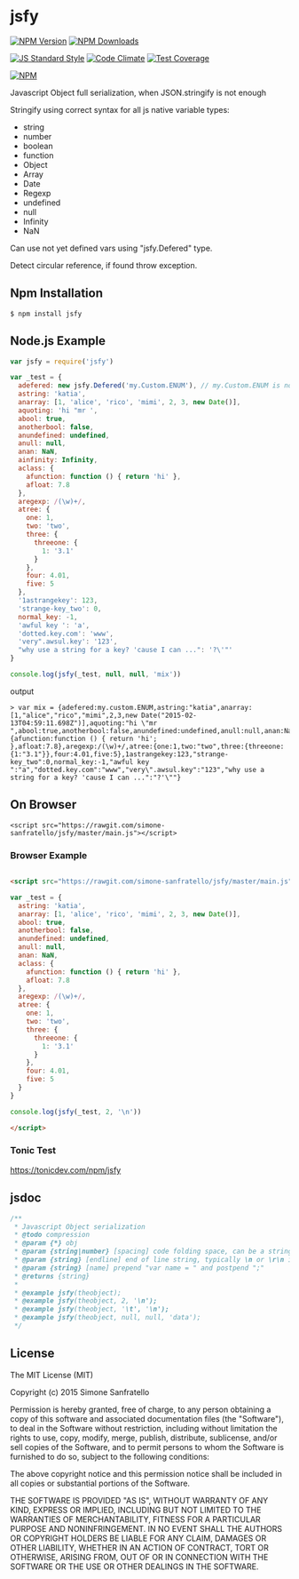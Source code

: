# jsfy

[![NPM Version](http://img.shields.io/npm/v/jsfy.svg?style=flat)](https://www.npmjs.org/package/jsfy)
[![NPM Downloads](https://img.shields.io/npm/dm/jsfy.svg?style=flat)](https://www.npmjs.org/package/jsfy)

[![JS Standard Style](https://img.shields.io/badge/code%20style-standard-brightgreen.svg)](http://standardjs.com/)
[![Code Climate](https://codeclimate.com/github/simone-sanfratello/jsfy/badges/gpa.svg)](https://codeclimate.com/github/simone-sanfratello/jsfy)
[![Test Coverage](https://codeclimate.com/github/simone-sanfratello/jsfy/badges/coverage.svg)](https://codeclimate.com/github/simone-sanfratello/jsfy/coverage)

[![NPM](https://nodei.co/npm-dl/jsfy.png)](https://nodei.co/npm/jsfy/)

Javascript Object full serialization, when JSON.stringify is not enough

Stringify using correct syntax for all js native variable types:
* string
* number
* boolean
* function
* Object
* Array
* Date
* Regexp
* undefined
* null
* Infinity
* NaN

Can use not yet defined vars using "jsfy.Defered" type.

Detect circular reference, if found throw exception.

## Npm Installation

    $ npm install jsfy

## Node.js Example

```js
var jsfy = require('jsfy')

var _test = {
  adefered: new jsfy.Defered('my.Custom.ENUM'), // my.Custom.ENUM is not yet defined
  astring: 'katia',
  anarray: [1, 'alice', 'rico', 'mimi', 2, 3, new Date()],
  aquoting: 'hi "mr ',
  abool: true,
  anotherbool: false,
  anundefined: undefined,
  anull: null,
  anan: NaN,
  ainfinity: Infinity,
  aclass: {
    afunction: function () { return 'hi' },
    afloat: 7.8
  },
  aregexp: /(\w)+/,
  atree: {
    one: 1,
    two: 'two',
    three: {
      threeone: {
        1: '3.1'
      }
    },
    four: 4.01,
    five: 5
  },
  '1astrangekey': 123,
  'strange-key_two': 0,
  normal_key: -1,
  'awful key ': 'a',
  'dotted.key.com': 'www',
  'very".awsul.key': '123',
  "why use a string for a key? 'cause I can ...": '?\'"'
}

console.log(jsfy(_test, null, null, 'mix'))
```
output
```
> var mix = {adefered:my.custom.ENUM,astring:"katia",anarray:[1,"alice","rico","mimi",2,3,new Date("2015-02-13T04:59:11.698Z")],aquoting:"hi \"mr ",abool:true,anotherbool:false,anundefined:undefined,anull:null,anan:NaN,ainfinity:Infinity,aclass:{afunction:function () { return 'hi'; },afloat:7.8},aregexp:/(\w)+/,atree:{one:1,two:"two",three:{threeone:{1:"3.1"}},four:4.01,five:5},1astrangekey:123,"strange-key_two":0,normal_key:-1,"awful key ":"a","dotted.key.com":"www","very\".awsul.key":"123","why use a string for a key? 'cause I can ...":"?'\""}

```

## On Browser

    <script src="https://rawgit.com/simone-sanfratello/jsfy/master/main.js"></script>

### Browser Example

```html

<script src="https://rawgit.com/simone-sanfratello/jsfy/master/main.js">

var _test = {
  astring: 'katia',
  anarray: [1, 'alice', 'rico', 'mimi', 2, 3, new Date()],
  abool: true,
  anotherbool: false,
  anundefined: undefined,
  anull: null,
  anan: NaN,
  aclass: {
    afunction: function () { return 'hi' },
    afloat: 7.8
  },
  aregexp: /(\w)+/,
  atree: {
    one: 1,
    two: 'two',
    three: {
      threeone: {
        1: '3.1'
      }
    },
    four: 4.01,
    five: 5
  }
}

console.log(jsfy(_test, 2, '\n'))

</script>
```

### Tonic Test

https://tonicdev.com/npm/jsfy

## jsdoc

```js
/**
 * Javascript Object serialization
 * @todo compression
 * @param {*} obj
 * @param {string|number} [spacing] code folding space, can be a string or a number for spaces; tipically use 2, 4 or \t with endline \n
 * @param {string} [endline] end of line string, typically \n or \r\n in windows os
 * @param {string} [name] prepend "var name = " and postpend ";"
 * @returns {string}
 *
 * @example jsfy(theobject);
 * @example jsfy(theobject, 2, '\n');
 * @example jsfy(theobject, '\t', '\n');
 * @example jsfy(theobject, null, null, 'data');
 */
```

## License

The MIT License (MIT)

Copyright (c) 2015 Simone Sanfratello

Permission is hereby granted, free of charge, to any person obtaining a copy
of this software and associated documentation files (the "Software"), to deal
in the Software without restriction, including without limitation the rights
to use, copy, modify, merge, publish, distribute, sublicense, and/or sell
copies of the Software, and to permit persons to whom the Software is
furnished to do so, subject to the following conditions:

The above copyright notice and this permission notice shall be included in all
copies or substantial portions of the Software.

THE SOFTWARE IS PROVIDED "AS IS", WITHOUT WARRANTY OF ANY KIND, EXPRESS OR
IMPLIED, INCLUDING BUT NOT LIMITED TO THE WARRANTIES OF MERCHANTABILITY,
FITNESS FOR A PARTICULAR PURPOSE AND NONINFRINGEMENT. IN NO EVENT SHALL THE
AUTHORS OR COPYRIGHT HOLDERS BE LIABLE FOR ANY CLAIM, DAMAGES OR OTHER
LIABILITY, WHETHER IN AN ACTION OF CONTRACT, TORT OR OTHERWISE, ARISING FROM,
OUT OF OR IN CONNECTION WITH THE SOFTWARE OR THE USE OR OTHER DEALINGS IN THE
SOFTWARE.
